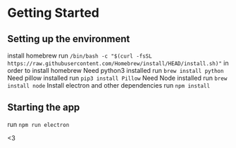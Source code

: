 # Getting Started

## Setting up the environment
install homebrew
run `/bin/bash -c "$(curl -fsSL https://raw.githubusercontent.com/Homebrew/install/HEAD/install.sh)"` in order to install homebrew
Need python3 installed
run `brew install python`
Need pillow installed
run `pip3 install Pillow`
Need Node installed
run `brew install node`
Install electron and other dependencies
run `npm install`

## Starting the app
run `npm run electron`

<3
